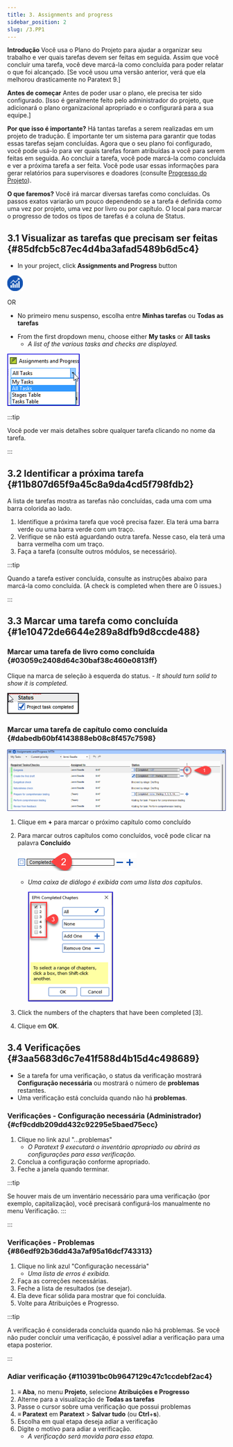```yaml
---
title: 3. Assignments and progress
sidebar_position: 2
slug: /3.PP1
---
```




**Introdução**  Você usa o Plano do Projeto para ajudar a organizar seu trabalho e ver quais tarefas devem ser feitas em seguida. Assim que você concluir uma tarefa, você deve marcá-la como concluída para poder relatar o que foi alcançado. [Se você usou uma versão anterior, verá que ela melhorou drasticamente no Paratext 9.]


**Antes de começar**  Antes de poder usar o plano, ele precisa ter sido configurado. [Isso é geralmente feito pelo administrador do projeto, que adicionará o plano organizacional apropriado e o configurará para a sua equipe.]


**Por que isso é importante?**  Há tantas tarefas a serem realizadas em um projeto de tradução. É importante ter um sistema para garantir que todas essas tarefas sejam concluídas. Agora que o seu plano foi configurado, você pode usá-lo para ver quais tarefas foram atribuídas a você para serem feitas em seguida. Ao concluir a tarefa, você pode marcá-la como concluída e ver a próxima tarefa a ser feita. Você pode usar essas informações para gerar relatórios para supervisores e doadores (consulte [Progresso do Projeto](6.PP2.md)).


**O que faremos?**  Você irá marcar diversas tarefas como concluídas. Os passos exatos variarão um pouco dependendo se a tarefa é definida como uma vez por projeto, uma vez por livro ou por capítulo. O local para marcar o progresso de todos os tipos de tarefas é a coluna de Status.


## 3.1 Visualizar as tarefas que precisam ser feitas {#85dfcb5c87ec4d4ba3afad5489b6d5c4}


<div class='notion-row'>
<div class='notion-column' style={{width: 'calc((100% - (min(32px, 4vw) * 1)) * 0.5)'}}>

- In your project, click **Assignments and Progress** button

</div><div className='notion-spacer'></div>

<div class='notion-column' style={{width: 'calc((100% - (min(32px, 4vw) * 1)) * 0.5)'}}>


![](./861894244.png)


</div><div className='notion-spacer'></div>
</div>

OR

- No primeiro menu suspenso, escolha entre **Minhas tarefas** ou **Todas as tarefas**

<div class='notion-row'>
<div class='notion-column' style={{width: 'calc((100% - (min(32px, 4vw) * 1)) * 0.5)'}}>

- From the first dropdown menu, choose either **My tasks** or **All tasks**
    - _A list of the various tasks and checks are displayed._

</div><div className='notion-spacer'></div>

<div class='notion-column' style={{width: 'calc((100% - (min(32px, 4vw) * 1)) * 0.5)'}}>


![](./1194388438.png)


</div><div className='notion-spacer'></div>
</div>

:::tip

Você pode ver mais detalhes sobre qualquer tarefa clicando no nome da tarefa.

:::




## 3.2 Identificar a próxima tarefa {#11b807d65f9a45c8a9da4cd5f798fdb2}


A lista de tarefas mostra as tarefas não concluídas, cada uma com uma barra colorida ao lado.

1. Identifique a próxima tarefa que você precisa fazer. Ela terá uma barra verde ou uma barra verde com um traço.
2. Verifique se não está aguardando outra tarefa. Nesse caso, ela terá uma barra vermelha com um traço.
3. Faça a tarefa (consulte outros módulos, se necessário).

:::tip

Quando a tarefa estiver concluída, consulte as instruções abaixo para marcá-la como concluída. (A check is completed when there are 0 issues.)

:::




## 3.3 Marcar uma tarefa como concluída {#1e10472de6644e289a8dfb9d8ccde488}


### Marcar uma tarefa de livro como concluída {#03059c2408d64c30baf38c460e0813ff}


<div class='notion-row'>
<div class='notion-column' style={{width: 'calc((100% - (min(32px, 4vw) * 1)) * 0.5)'}}>

Clique na marca de seleção à esquerda do status.
    - _It should turn solid to show it is completed._

</div><div className='notion-spacer'></div>

<div class='notion-column' style={{width: 'calc((100% - (min(32px, 4vw) * 1)) * 0.49999999999999994)'}}>


![](./954238022.png)


</div><div className='notion-spacer'></div>
</div>

### Marcar uma tarefa de capítulo como concluída {#dabedb60bf4143888eb08c8f457c7598}


![](./498799590.png)

1. Clique em **+** para marcar o próximo capítulo como concluído
2. Para marcar outros capítulos como concluídos, você pode clicar na palavra **Concluído**

    ![](./57914603.png)

    - *Uma caixa de diálogo é exibida com uma lista dos capítulos*.

        ![](./2100928914.png)

3. Click the numbers of the chapters that have been completed [3].
4. Clique em **OK**.

## 3.4 Verificações {#3aa5683d6c7e41f588d4b15d4c498689}

- Se a tarefa for uma verificação, o status da verificação mostrará **Configuração necessária** ou mostrará o número de **problemas** restantes.
- Uma verificação está concluída quando não há **problemas**.

### Verificações - Configuração necessária (Administrador) {#cf9cddb209dd432c92295e5baed75ecc}

1. Clique no link azul "...problemas"
    - _O Paratext 9 executará o inventário apropriado ou abrirá as configurações para essa verificação._
2. Conclua a configuração conforme apropriado.
3. Feche a janela quando terminar.

:::tip

Se houver mais de um inventário necessário para uma verificação (por exemplo, capitalização), você precisará configurá-los manualmente no menu Verificação.
:::

:::




### Verificações - Problemas {#86edf92b36dd43a7af95a16dcf743313}

1. Clique no link azul "Configuração necessária"
    - _Uma lista de erros é exibida._
2. Faça as correções necessárias.
3. Feche a lista de resultados (se desejar).
4. Ela deve ficar sólida para mostrar que foi concluída.
5. Volte para Atribuições e Progresso.

:::tip

A verificação é considerada concluída quando não há problemas. Se você não puder concluir uma verificação, é possível adiar a verificação para uma etapa posterior.

:::




### Adiar verificação {#110391bc0b9647129c47c1ccdebf2ac4}

1. **≡ Aba**, no menu **Projeto**, selecione **Atribuições e Progresso**
2. Alterne para a visualização de **Todas as tarefas**
3. Passe o cursor sobre uma verificação que possui problemas
4. **≡ Paratext** em **Paratext** \> **Salvar tudo** (ou **Ctrl**+**s**).
5. Escolha em qual etapa deseja adiar a verificação
6. Digite o motivo para adiar a verificação.
    - _A verificação será movida para essa etapa._
